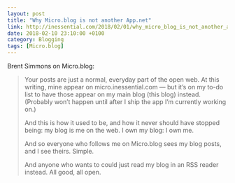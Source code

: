 ```yaml
---
layout: post
title: "Why Micro.blog is not another App.net"
link: http://inessential.com/2018/02/01/why_micro_blog_is_not_another_app_net
date: 2018-02-10 23:10:00 +0100
category: Blogging
tags: [Micro.blog]
---
```

Brent Simmons on Micro.blog: 

>Your posts are just a normal, everyday part of the open web. At this writing, mine appear on micro.inessential.com — but it’s on my to-do list to have those appear on my main blog (this blog) instead. (Probably won’t happen until after I ship the app I’m currently working on.)
>
>And this is how it used to be, and how it never should have stopped being: my blog is me on the web. I own my blog: I own me.
>
>And so everyone who follows me on Micro.blog sees my blog posts, and I see theirs. Simple.
>
>And anyone who wants to could just read my blog in an RSS reader instead. All good, all open.

